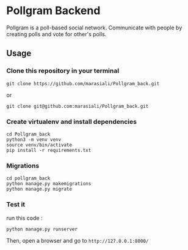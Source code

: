 # Pollgram Backend
Pollgram is a poll-based social network. Communicate with people by creating polls and vote for other's polls.

## Usage

### Clone this repository in your terminal
```
git clone https://github.com/marasiali/Pollgram_back.git
```
or

```
git clone git@github.com:marasiali/Pollgram_back.git
```

### Create virtualenv and install dependencies
```
cd Pollgram_back
python3 -m venv venv
source venv/bin/activate
pip install -r requirements.txt
```

### Migrations

```
cd pollgram_back
python manage.py makemigrations
python manage.py migrate
```

### Test it
run this code :
```
python manage.py runserver
```
Then, open a browser and go to `http://127.0.0.1:8000/`
